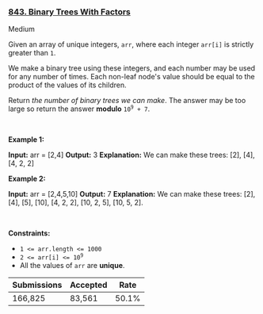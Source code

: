 ### [843. Binary Trees With Factors](https://leetcode.com/problems/binary-trees-with-factors/)

Medium

Given an array of unique integers, `` arr ``, where each integer `` arr[i] `` is strictly greater than `` 1 ``.

We make a binary tree using these integers, and each number may be used for any number of times. Each non-leaf node's value should be equal to the product of the values of its children.

Return _the number of binary trees we can make_. The answer may be too large so return the answer __modulo__ <code>10<sup>9</sup> + 7</code>.

 

__Example 1:__

<strong>Input:</strong> arr = [2,4]
    <strong>Output:</strong> 3
    <strong>Explanation:</strong> We can make these trees: [2], [4], [4, 2, 2]

__Example 2:__

<strong>Input:</strong> arr = [2,4,5,10]
    <strong>Output:</strong> 7
    <strong>Explanation:</strong> We can make these trees: [2], [4], [5], [10], [4, 2, 2], [10, 2, 5], [10, 5, 2].

 

__Constraints:__

*   `` 1 <= arr.length <= 1000 ``
*   <code>2 <= arr[i] <= 10<sup>9</sup></code>
*   All the values of `` arr `` are __unique__.

| Submissions    | Accepted     | Rate   |
| -------------- | ------------ | ------ |
| 166,825 | 83,561 | 50.1% |